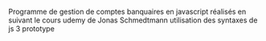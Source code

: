 Programme de gestion de comptes banquaires en javascript réalisés en suivant le cours udemy de Jonas Schmedtmann
utilisation des syntaxes de js 3 prototype
